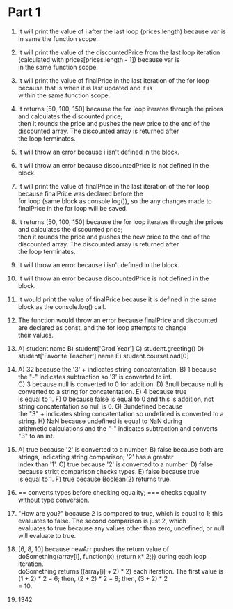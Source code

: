 # Part 1
1. It will print the value of i after the last loop (prices.length) because var is in same the function scope.

2. It will print the value of the discountedPrice from the last loop iteration (calculated with prices[prices.length - 1]) because var is\
in the same function scope.

3. It will print the value of finalPrice in the last iteration of the for loop because that is when it is last updated and it is\
within the same function scope.

4. It returns [50, 100, 150] because the for loop iterates through the prices and calculates the discounted price; \
then it rounds the price and pushes the new price to the end of the discounted array. The discounted array is returned after\
the loop terminates.

5. It will throw an error because i isn't defined in the block.

6. It will throw an error because discountedPrice is not defined in the block.

7. It will print the value of finalPrice in the last iteration of the for loop because finalPrice was declared before the\
for loop (same block as console.log()), so the any changes made to finalPrice in the for loop will be saved.

8. It returns [50, 100, 150] because the for loop iterates through the prices and calculates the discounted price; \
then it rounds the price and pushes the new price to the end of the discounted array. The discounted array is returned after\
the loop terminates.

9. It will throw an error because i isn't defined in the block.

10. It will throw an error because discountedPrice is not defined in the block.

11. It would print the value of finalPrice because it is defined in the same block as the console.log() call.

12. The function would throw an error because finalPrice and discounted are declared as const, and the for loop attempts to change\
their values. 

13. A) student.name B) student['Grad Year'] C) student.greeting() D) student['Favorite Teacher'].name E) student.courseLoad[0]

14. A) 32 because the '3' + indicates string concatentation. B) 1 because the "-" indicates subtraction so '3' is converted to int.\
C) 3 because null is converted to 0 for addition. D) 3null because null is converted to a string for concatentation. E) 4 because true\
is equal to 1. F) 0 because false is equal to 0 and this is addition, not string concatentation so null is 0. G) 3undefined because\
the "3" + indicates string concatentation so undefined is converted to a string. H) NaN because undefined is equal to NaN during\
arithmetic calculations and the "-" indicates subtraction and converts "3" to an int.

15. A) true because '2' is converted to a number. B) false because both are strings, indicating string comparison; '2' has a greater\
index than '1'. C) true because '2' is converted to a number. D) false because strict comparison checks types. E) false because true\
is equal to 1. F) true because Boolean(2) returns true.

16. == converts types before checking equality; === checks equality without type conversion.

17. "How are you?" because 2 is compared to true, which is equal to 1; this evaluates to false. The second comparison is just 2, which\
evaluates to true because any values other than zero, undefined, or null will evaluate to true. 

19. [6, 8, 10] because newArr pushes the return value of doSomething(array[i], function(x) {return x* 2;}) during each loop iteration.\
doSomething returns ((array[i] + 2) * 2) each iteration. The first value is (1 + 2) * 2 = 6; then, (2 + 2) * 2 = 8; then, (3 + 2) * 2\
= 10.

21. 1342


